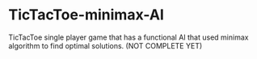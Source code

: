 # TicTacToe-minimax-AI
TicTacToe single player game that has a functional AI that used minimax algorithm to find optimal solutions.
(NOT COMPLETE YET)
